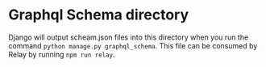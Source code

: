 # Graphql Schema directory

Django will output scheam.json files into this directory when you run the command `python manage.py graphql_schema`.
This file can be consumed by Relay by running `npm run relay`.
